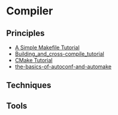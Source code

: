 # Compiler


## Principles

- [A Simple Makefile Tutorial](http://www.cs.colby.edu/maxwell/courses/tutorials/maketutor/)
- [Building_and_cross-compile_tutorial](Building_and_cross-compile_tutorial.md)
- [CMake Tutorial](http://hahack.com/codes/cmake/)
- [the-basics-of-autoconf-and-automake](the-basics-of-autoconf-and-automake.md)

## Techniques

## Tools
